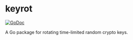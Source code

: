 # keyrot

[![GoDoc](https://godoc.org/github.com/gentlemanautomaton/keyrot?status.svg)](https://godoc.org/github.com/gentlemanautomaton/keyrot)

A Go package for rotating time-limited random crypto keys.